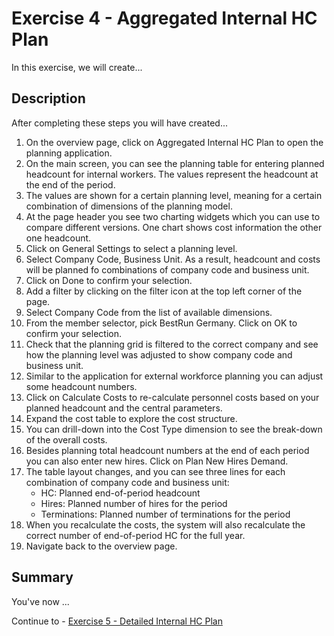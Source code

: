 # Exercise 4 - Aggregated Internal HC Plan

In this exercise, we will create...

## Description

After completing these steps you will have created...

1. On the overview page, click on Aggregated Internal HC Plan to open the planning application.
2. On the main screen, you can see the planning table for entering planned headcount for internal workers. The values represent the headcount at the end of the period.
3. The values are shown for a certain planning level, meaning for a certain combination of dimensions of the planning model.
4.	At the page header you see two charting widgets which you can use to compare different versions. One chart shows cost information the other one headcount.
5.	Click on General Settings to select a planning level.
6.	Select Company Code, Business Unit. As a result, headcount and costs will be planned fo combinations of company code and business unit.
7.	Click on Done to confirm your selection.
8.	Add a filter by clicking on the filter icon at the top left corner of the page.
9.	Select Company Code from the list of available dimensions. 
10.	From the member selector, pick BestRun Germany. Click on OK to confirm your selection.
11.	Check that the planning grid is filtered to the correct company and see how the planning level was adjusted to show company code and business unit.
12.	Similar to the application for external workforce planning you can adjust some headcount numbers.
13.	Click on Calculate Costs to re-calculate personnel costs based on your planned headcount and the central parameters.
14.	Expand the cost table to explore the cost structure.
15.	You can drill-down into the Cost Type dimension to see the break-down of the overall costs.
16.	Besides planning total headcount numbers at the end of each period you can also enter new hires. Click on Plan New Hires Demand.
17.	The table layout changes, and you can see three lines for each combination of company code and business unit:
    - HC: Planned end-of-period headcount
    - Hires: Planned number of hires for the period
    - Terminations: Planned number of terminations for the period
18.	When you recalculate the costs, the system will also recalculate the correct number of end-of-period HC for the full year.
19.	Navigate back to the overview page.






## Summary

You've now ...

Continue to - [Exercise 5 - Detailed Internal HC Plan](../ex5/README.md)
